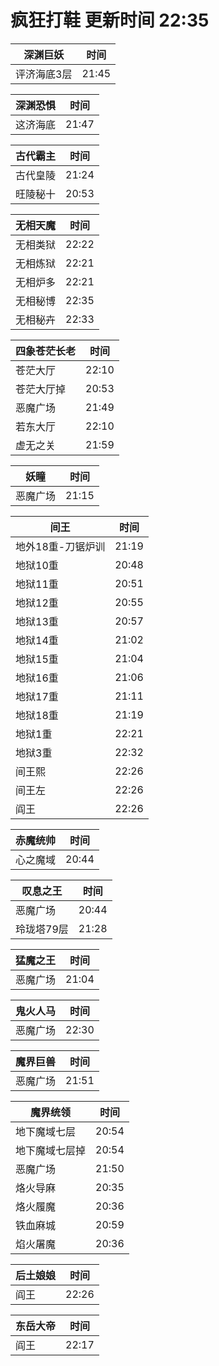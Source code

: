 # 疯狂打鞋 更新时间 22:35

| 深渊巨妖   | 时间    |
|--------|-------|
| 评济海底3层 | 21:45 |

| 深渊恐惧   | 时间    |
|--------|-------|
| 这济海底 | 21:47 |

| 古代霸主   | 时间    |
|--------|-------|
| 古代皇陵 | 21:24 |
| 旺陵秘十 | 20:53 |

| 无相天魔   | 时间    |
|--------|-------|
| 无相类狱 | 22:22 |
| 无相炼狱 | 22:21 |
| 无相炉多 | 22:21 |
| 无相秘博 | 22:35 |
| 无相秘卉 | 22:33 |

| 四象苍茫长老   | 时间    |
|--------|-------|
| 苍茫大厅 | 22:10 |
| 苍茫大厅掉 | 20:53 |
| 恶魔广场 | 21:49 |
| 若东大厅 | 22:10 |
| 虚无之关 | 21:59 |

| 妖瞳   | 时间    |
|--------|-------|
| 恶魔广场 | 21:15 |

| 间王   | 时间    |
|--------|-------|
| 地外18重-刀锯炉训 | 21:19 |
| 地狱10重 | 20:48 |
| 地狱11重 | 20:51 |
| 地狱12重 | 20:55 |
| 地狱13重 | 20:57 |
| 地狱14重 | 21:02 |
| 地狱15重 | 21:04 |
| 地狱16重 | 21:06 |
| 地狱17重 | 21:11 |
| 地狱18重 | 21:19 |
| 地狱1重 | 22:21 |
| 地狱3重 | 22:32 |
| 间王熙 | 22:26 |
| 间王左 | 22:26 |
| 阎王 | 22:26 |

| 赤魔统帅   | 时间    |
|--------|-------|
| 心之魔域 | 20:44 |

| 叹息之王   | 时间    |
|--------|-------|
| 恶魔广场 | 20:44 |
| 玲珑塔79层 | 21:28 |

| 猛魔之王   | 时间    |
|--------|-------|
| 恶魔广场 | 21:04 |

| 鬼火人马   | 时间    |
|--------|-------|
| 恶魔广场 | 22:30 |

| 魔界巨兽   | 时间    |
|--------|-------|
| 恶魔广场 | 21:51 |

| 魔界统领   | 时间    |
|--------|-------|
| 地下魔域七层 | 20:54 |
| 地下魔域七层掉 | 20:54 |
| 恶魔广场 | 21:50 |
| 烙火导麻 | 20:35 |
| 烙火履魔 | 20:36 |
| 铁血麻城 | 20:59 |
| 焰火屠魔 | 20:36 |

| 后土娘娘   | 时间    |
|--------|-------|
| 阎王 | 22:26 |

| 东岳大帝   | 时间    |
|--------|-------|
| 阎王 | 22:17 |